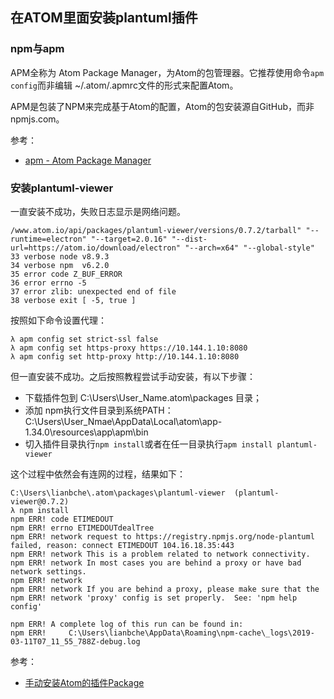 ## 在ATOM里面安装plantuml插件

### npm与apm

APM全称为 Atom Package Manager，为Atom的包管理器。它推荐使用命令`apm config`而非编辑
~/.atom/.apmrc文件的形式来配置Atom。

APM是包装了NPM来完成基于Atom的配置，Atom的包安装源自GitHub，而非npmjs.com。

参考：

- [apm - Atom Package Manager](https://github.com/atom/apm)


### 安装plantuml-viewer

一直安装不成功，失败日志显示是网络问题。

```
/www.atom.io/api/packages/plantuml-viewer/versions/0.7.2/tarball" "--runtime=electron" "--target=2.0.16" "--dist-url=https://atom.io/download/electron" "--arch=x64" "--global-style"
33 verbose node v8.9.3
34 verbose npm  v6.2.0
35 error code Z_BUF_ERROR
36 error errno -5
37 error zlib: unexpected end of file
38 verbose exit [ -5, true ]
```

按照如下命令设置代理：

```
λ apm config set strict-ssl false
λ apm config set https-proxy https://10.144.1.10:8080
λ apm config set http-proxy http://10.144.1.10:8080
```

但一直安装不成功。之后按照教程尝试手动安装，有以下步骤：

- 下载插件包到 C:\Users\User_Name\.atom\packages 目录；
- 添加 npm执行文件目录到系统PATH：C:\Users\User_Nmae\AppData\Local\atom\app-1.34.0\resources\app\apm\bin
- 切入插件目录执行`npm install`或者在任一目录执行`apm install plantuml-viewer`

这个过程中依然会有连网的过程，结果如下：

```
C:\Users\lianbche\.atom\packages\plantuml-viewer  (plantuml-viewer@0.7.2)
λ npm install
npm ERR! code ETIMEDOUT
npm ERR! errno ETIMEDOUTdealTree
npm ERR! network request to https://registry.npmjs.org/node-plantuml failed, reason: connect ETIMEDOUT 104.16.18.35:443
npm ERR! network This is a problem related to network connectivity.
npm ERR! network In most cases you are behind a proxy or have bad network settings.
npm ERR! network
npm ERR! network If you are behind a proxy, please make sure that the npm ERR! network 'proxy' config is set properly.  See: 'npm help config'

npm ERR! A complete log of this run can be found in:
npm ERR!     C:\Users\lianbche\AppData\Roaming\npm-cache\_logs\2019-03-11T07_11_55_788Z-debug.log
```

参考：

- [手动安装Atom的插件Package](https://blog.51cto.com/francis198/1865695)

